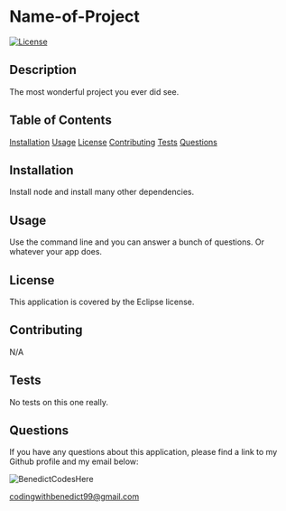 # Name-of-Project

  [![License](https://img.shields.io/badge/License-EPL_1.0-red.svg)](https://opensource.org/licenses/EPL-1.0)

## Description
The most wonderful project you ever did see.

## Table of Contents
  [Installation](#installation)
  [Usage](#usage)
  [License](#license)
  [Contributing](#contributing)
  [Tests](#tests)
  [Questions](#questions)
 

## Installation

Install node and install many other dependencies.

## Usage
Use the command line and you can answer a bunch of questions. Or whatever your app does.

## License

This application is covered by the Eclipse license.

## Contributing

N/A

## Tests

No tests on this one really.


## Questions
If you have any questions about this application, please find a link to my Github profile and my email below:

![BenedictCodesHere](https://github.com/BenedictCodesHere)

codingwithbenedict99@gmail.com

